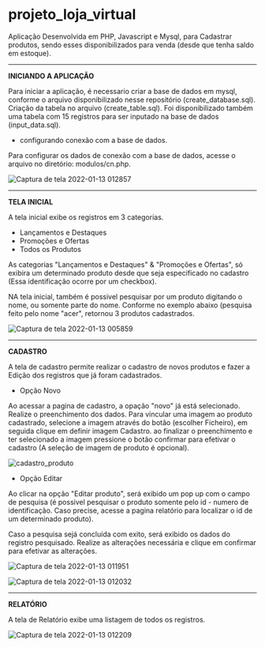 # projeto_loja_virtual

Aplicação Desenvolvida em PHP, Javascript e Mysql, para Cadastrar produtos, sendo esses disponibilizados para venda (desde que tenha saldo em estoque).


-----------------------

**INICIANDO A APLICAÇÃO**

Para iniciar a aplicação, é necessario criar a base de dados em mysql, conforme o arquivo disponibilizado nesse repositório (create_database.sql).
Criação da tabela no arquivo (create_table.sql).
Foi disponibilizado também uma tabela com 15 registros para ser inputado na base de dados (input_data.sql).

* configurando conexão com a base de dados.

Para configurar os dados de conexão com a base de dados, acesse o arquivo no diretório: modulos/cn.php.

![Captura de tela 2022-01-13 012857](https://user-images.githubusercontent.com/49642934/149266093-020f72f1-35a2-42f5-8f0a-b0d14ab15b37.png)


-----------------------

**TELA INICIAL**

A tela inicial exibe os registros em 3 categorias. 

* Lançamentos e Destaques
* Promoções e Ofertas
* Todos os Produtos

As categorias "Lançamentos e Destaques" &  "Promoções e Ofertas", só exibira um determinado produto desde que seja especificado no cadastro (Essa identificação ocorre por um checkbox).

NA tela inicial, também é possivel pesquisar por um produto digitando o nome, ou somente parte do nome. Conforme no exemplo abaixo (pesquisa feito pelo nome "acer", retornou 3 produtos cadastrados.

![Captura de tela 2022-01-13 005859](https://user-images.githubusercontent.com/49642934/149263516-50c56195-8f23-4fc3-97c8-d363a79988f3.png)


-----------------------

**CADASTRO**

A tela de cadastro permite realizar o cadastro de novos produtos e fazer a  Edição dos registros que já foram cadastrados.

* Opção Novo

Ao acessar a pagina de cadastro, a opação "novo" já está selecionado.
Realize o preenchimento dos dados.
Para vincular uma imagem ao produto cadastrado, selecione a imagem através do botão (escolher Ficheiro), em seguida clique em definir imagem Cadastro.
ao finalizar o preenchimento e ter selecionado a imagem pressione o botão confirmar para efetivar o cadastro (A seleção de imagem de produto é opcional).

![cadastro_produto](https://user-images.githubusercontent.com/49642934/149070106-3bcd9e6e-d028-415a-bd11-d74aaa97ea4b.png)


* Opção Editar

Ao clicar na opção "Editar produto", será exibido um pop up com o campo de pesquisa (é possivel pesquisar o produto somente pelo id - numero de identificação. Caso precise, acesse a pagina relatório para localizar o id de um determinado produto).

Caso a pesquisa sejá concluída com exito, será exibido os dados do registro pesquisado. Realize as alterações necessária e clique em confirmar para efetivar as alterações.


![Captura de tela 2022-01-13 011951](https://user-images.githubusercontent.com/49642934/149265386-e0e76b23-588b-4738-815d-4ca69028bac7.png)

![Captura de tela 2022-01-13 012032](https://user-images.githubusercontent.com/49642934/149265395-923190da-d2d9-46a0-8254-6e64846dbd51.png)


-----------------------

**RELATÓRIO**

A tela de Relatório exibe uma listagem de todos os registros.



![Captura de tela 2022-01-13 012209](https://user-images.githubusercontent.com/49642934/149265508-1d39fc6e-9a7d-4fea-a006-82c65ebc63bf.png)




